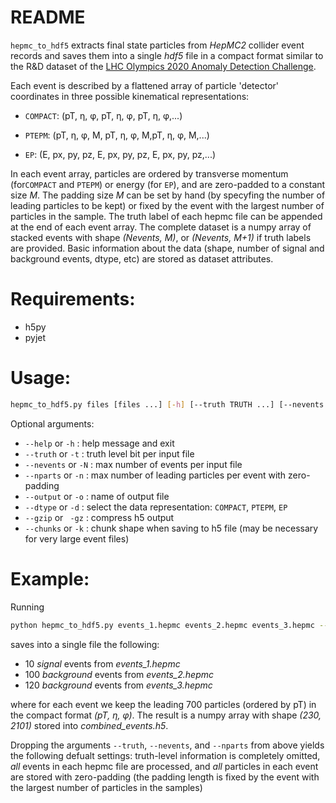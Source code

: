 # README
```hepmc_to_hdf5``` extracts final state particles from *HepMC2* collider event records and saves them into a single *hdf5* file in a compact format similar to the R&D dataset of the [LHC Olympics 2020 Anomaly Detection Challenge](https://lhco2020.github.io/homepage/). 

Each event is described by a flattened array of particle 'detector' coordinates in three possible kinematical representations:  

 - ```COMPACT```:  (pT, η, φ, pT, η, φ, pT, η, φ,...) 
  
 - ```PTEPM```: (pT, η, φ, M, pT, η, φ, M,pT, η, φ, M,...)
  
 - ```EP```:    (E, px, py, pz, E, px, py, pz, E, px, py, pz,...)
 
In each event array, particles are ordered by transverse momentum (for```COMPACT``` and ```PTEPM```) or energy (for ```EP```), and are zero-padded to a constant size *M*. The padding size *M* can be set by hand (by specyfing the number of leading particles to be kept) or fixed by the event with the largest number of particles in the sample. The truth label of each hepmc file can be appended at the end of each event array. The complete dataset is a numpy array of stacked events with shape *(Nevents, M)*, or *(Nevents, M+1)* if truth labels are  provided. Basic information about the data (shape, number of signal and background events, dtype, etc) are stored as dataset attributes. 

# Requirements: 
- h5py
- pyjet

# Usage:
```bash
hepmc_to_hdf5.py files [files ...] [-h] [--truth TRUTH ...] [--nevents NEVENTS ...] [--nparts NPARTS] [--output OUTPUT] [--dtype DTYPE] [--gzip] [--chunks CHUNKS]       
```

Optional arguments:

 - ```--help``` or ```-h``` : help message and exit
 - ```--truth``` or ```-t``` : truth level bit per input file
 - ```--nevents``` or ```-N``` : max number of events per input file
 - ```--nparts``` or ```-n``` :  max number of leading particles per event with zero-padding
 - ```--output``` or ```-o``` :  name of output file
 - ```--dtype``` or ```-d``` : select the data representation: ```COMPACT```, ```PTEPM```, ```EP``` 
 - ```--gzip``` or ``` -gz``` : compress h5 output 
 - ```--chunks``` or ```-k``` : chunk shape when saving to h5 file (may be necessary for very large event files)

# Example:

Running
```bash
python hepmc_to_hdf5.py events_1.hepmc events_2.hepmc events_3.hepmc --truth 1 0 0 --nevents 10 100 120 --nparts 700 --output combined_events.h5 --dtype COMPACT
```
saves into a single file the following: 
-  10 *signal* events from *events_1.hepmc*
- 100 *background* events from *events_2.hepmc*
- 120 *background* events from *events_3.hepmc*

where for each event we keep the leading 700 particles (ordered by pT) in the compact format *(pT, η, φ)*. The result is a numpy array with shape *(230, 2101)* stored into *combined_events.h5*.

Dropping the arguments ```--truth```, ```--nevents```, and ```--nparts``` from above yields the following defualt settings: truth-level information is completely omitted, *all* events in each hepmc file are processed, and *all* particles in each event are stored with zero-padding (the padding length is fixed by the event with the largest number of particles in the samples)
